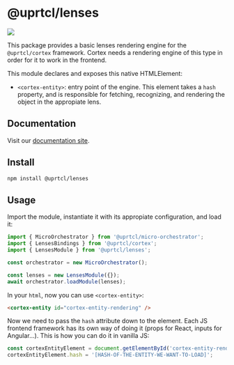 # @uprtcl/lenses

[![](https://img.shields.io/npm/v/@uprtcl/lenses)](https://www.npmjs.com/package/@uprtcl/lenses)

This package provides a basic lenses rendering engine for the `@uprtcl/cortex` framework. Cortex needs a rendering engine of this type in order for it to work in the frontend.

This module declares and exposes this native HTMLElement:

- `<cortex-entity>`: entry point of the engine. This element takes a `hash` property, and is responsible for fetching, recognizing, and rendering the object in the appropiate lens.

## Documentation

Visit our [documentation site](https://uprtcl.github.io/js-uprtcl).

## Install

```bash
npm install @uprtcl/lenses
```

## Usage

Import the module, instantiate it with its appropiate configuration, and load it:

```ts
import { MicroOrchestrator } from '@uprtcl/micro-orchestrator';
import { LensesBindings } from '@uprtcl/cortex';
import { LensesModule } from '@uprtcl/lenses';

const orchestrator = new MicroOrchestrator();

const lenses = new LensesModule({});
await orchestrator.loadModule(lenses);
```

In your `html`, now you can use `<cortex-entity>`:

```html
<cortex-entity id="cortex-entity-rendering" />
```

Now we need to pass the `hash` attribute down to the element. Each JS frontend framework has its own way of doing it (props for React, inputs for Angular...). This is how you can do it in vanilla JS:

```js
const cortexEntityElement = document.getElementById('cortex-entity-rendering');
cortexEntityElement.hash = '[HASH-OF-THE-ENTITY-WE-WANT-TO-LOAD]';
```
